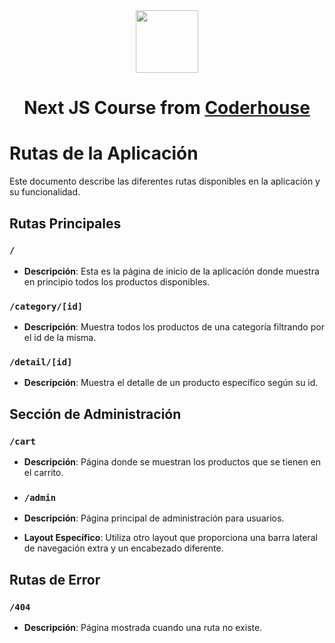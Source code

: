 <div align="center"> 
  <img height="100px" src="https://upload.wikimedia.org/wikipedia/commons/8/8e/Nextjs-logo.svg" />
<h1>Next JS Course from <a target="_blank" href="https://www.coderhouse.com">Coderhouse</a></h1>
</div>

# Rutas de la Aplicación

Este documento describe las diferentes rutas disponibles en la aplicación y su funcionalidad.

## Rutas Principales

### `/`

- **Descripción**: Esta es la página de inicio de la aplicación donde muestra en principio todos los productos
  disponibles.

### `/category/[id]`

- **Descripción**: Muestra todos los productos de una categoría filtrando por el id de la misma.

### `/detail/[id]`

- **Descripción**: Muestra el detalle de un producto específico según su id.

## Sección de Administración

### `/cart`

- **Descripción**: Página donde se muestran los productos que se tienen en el carrito.

- ### `/admin`

- **Descripción**: Página principal de administración para usuarios.
- **Layout Específico**: Utiliza otro layout que proporciona una barra lateral de navegación extra y un encabezado
  diferente.

## Rutas de Error

### `/404`

- **Descripción**: Página mostrada cuando una ruta no existe.

